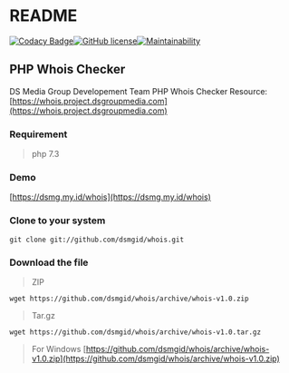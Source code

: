 # README

[![Codacy Badge](https://api.codacy.com/project/badge/Grade/936a1221f4a042e7abfa2f5114fb0560)](https://www.codacy.com/manual/dsmgcom/whois?utm_source=github.com&amp;utm_medium=referral&amp;utm_content=dsmgcom/whois&amp;utm_campaign=Badge_Grade)[![GitHub license](https://img.shields.io/github/license/Naereen/StrapDown.js.svg)](https://github.com/Naereen/StrapDown.js/blob/master/LICENSE)[![Maintainability](https://api.codeclimate.com/v1/badges/6b295ebb55cb3aa930e3/maintainability)](https://codeclimate.com/github/dsmg-id/whois/maintainability)

## PHP Whois Checker

DS Media Group Developement Team PHP Whois Checker Resource: [https://whois.project.dsgroupmedia.com](https://whois.project.dsgroupmedia.com)

### Requirement

> php 7.3

### Demo

[https://dsmg.my.id/whois](https://dsmg.my.id/whois)

### Clone to your system

```text
git clone git://github.com/dsmgid/whois.git
```

### Download the file

> ZIP

```text
wget https://github.com/dsmgid/whois/archive/whois-v1.0.zip
```

> Tar.gz

```text
wget https://github.com/dsmgid/whois/archive/whois-v1.0.tar.gz
```

> For Windows [https://github.com/dsmgid/whois/archive/whois-v1.0.zip](https://github.com/dsmgid/whois/archive/whois-v1.0.zip)

